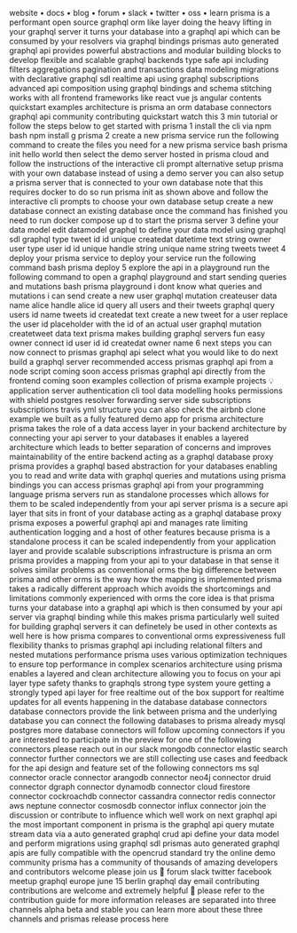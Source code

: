 website • docs • blog • forum • slack • twitter • oss • learn prisma is a performant open source graphql orm like layer doing the heavy lifting in your graphql server it turns your database into a graphql api which can be consumed by your resolvers via graphql bindings prismas auto generated graphql api provides powerful abstractions and modular building blocks to develop flexible and scalable graphql backends type safe api including filters aggregations pagination and transactions data modeling migrations with declarative graphql sdl realtime api using graphql subscriptions advanced api composition using graphql bindings and schema stitching works with all frontend frameworks like react vue js angular contents quickstart examples architecture is prisma an orm database connectors graphql api community contributing quickstart watch this 3 min tutorial or follow the steps below to get started with prisma 1 install the cli via npm bash npm install g prisma 2 create a new prisma service run the following command to create the files you need for a new prisma service bash prisma init hello world then select the demo server hosted in prisma cloud and follow the instructions of the interactive cli prompt alternative setup prisma with your own database instead of using a demo server you can also setup a prisma server that is connected to your own database note that this requires docker to do so run prisma init as shown above and follow the interactive cli prompts to choose your own database setup create a new database connect an existing database once the command has finished you need to run docker compose up d to start the prisma server 3 define your data model edit datamodel graphql to define your data model using graphql sdl graphql type tweet id id unique createdat datetime text string owner user type user id id unique handle string unique name string tweets tweet 4 deploy your prisma service to deploy your service run the following command bash prisma deploy 5 explore the api in a playground run the following command to open a graphql playground and start sending queries and mutations bash prisma playground i dont know what queries and mutations i can send create a new user graphql mutation createuser data name alice handle alice id query all users and their tweets graphql query users id name tweets id createdat text create a new tweet for a user replace the user id placeholder with the id of an actual user graphql mutation createtweet data text prisma makes building graphql servers fun easy owner connect id user id id createdat owner name 6 next steps you can now connect to prismas graphql api select what you would like to do next build a graphql server recommended access prismas graphql api from a node script coming soon access prismas graphql api directly from the frontend coming soon examples collection of prisma example projects 💡 application server authentication cli tool data modelling hooks permissions with shield postgres resolver forwarding server side subscriptions subscriptions travis yml structure you can also check the airbnb clone example we built as a fully featured demo app for prisma architecture prisma takes the role of a data access layer in your backend architecture by connecting your api server to your databases it enables a layered architecture which leads to better separation of concerns and improves maintainability of the entire backend acting as a graphql database proxy prisma provides a graphql based abstraction for your databases enabling you to read and write data with graphql queries and mutations using prisma bindings you can access prismas graphql api from your programming language prisma servers run as standalone processes which allows for them to be scaled independently from your api server prisma is a secure api layer that sits in front of your database acting as a graphql database proxy prisma exposes a powerful graphql api and manages rate limiting authentication logging and a host of other features because prisma is a standalone process it can be scaled independently from your application layer and provide scalable subscriptions infrastructure is prisma an orm prisma provides a mapping from your api to your database in that sense it solves similar problems as conventional orms the big difference between prisma and other orms is the way how the mapping is implemented prisma takes a radically different approach which avoids the shortcomings and limitations commonly experienced with orms the core idea is that prisma turns your database into a graphql api which is then consumed by your api server via graphql binding while this makes prisma particularly well suited for building graphql servers it can definetely be used in other contexts as well here is how prisma compares to conventional orms expressiveness full flexibility thanks to prismas graphql api including relational filters and nested mutations performance prisma uses various optimization techniques to ensure top performance in complex scenarios architecture using prisma enables a layered and clean architecture allowing you to focus on your api layer type safety thanks to graphqls strong type system youre getting a strongly typed api layer for free realtime out of the box support for realtime updates for all events happening in the database database connectors database connectors provide the link between prisma and the underlying database you can connect the following databases to prisma already mysql postgres more database connectors will follow upcoming connectors if you are interested to participate in the preview for one of the following connectors please reach out in our slack mongodb connector elastic search connector further connectors we are still collecting use cases and feedback for the api design and feature set of the following connectors ms sql connector oracle connector arangodb connector neo4j connector druid connector dgraph connector dynamodb connector cloud firestore connector cockroachdb connector cassandra connector redis connector aws neptune connector cosmosdb connector influx connector join the discussion or contribute to influence which well work on next graphql api the most important component in prisma is the graphql api query mutate stream data via a auto generated graphql crud api define your data model and perform migrations using graphql sdl prismas auto generated graphql apis are fully compatible with the opencrud standard try the online demo community prisma has a community of thousands of amazing developers and contributors welcome please join us 👋 forum slack twitter facebook meetup graphql europe june 15 berlin graphql day email contributing contributions are welcome and extremely helpful 🙌 please refer to the contribution guide for more information releases are separated into three channels alpha beta and stable you can learn more about these three channels and prismas release process here